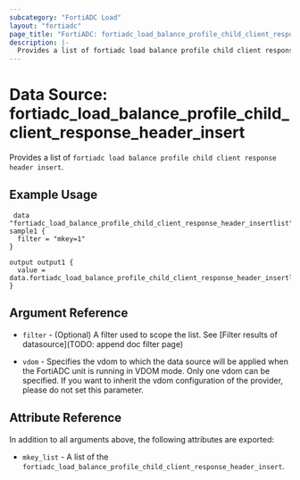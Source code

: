 ```yaml
---
subcategory: "FortiADC Load"
layout: "fortiadc"
page_title: "FortiADC: fortiadc_load_balance_profile_child_client_response_header_insert"
description: |-
  Provides a list of fortiadc load balance profile child client response header insert
---
```


# Data Source: fortiadc_load_balance_profile_child_client_response_header_insert
Provides a list of `fortiadc load balance profile child client response header insert`.

## Example Usage

```hcl
 data "fortiadc_load_balance_profile_child_client_response_header_insertlist" sample1 {
  filter = "mkey=1"
}

output output1 {
  value = data.fortiadc_load_balance_profile_child_client_response_header_insertlist.sample1.mkey_list
}
```

## Argument Reference

* `filter` - (Optional) A filter used to scope the list. See [Filter results of datasource](TODO: append doc filter page)

* `vdom` - Specifies the vdom to which the data source will be applied when the FortiADC unit is running in VDOM mode. Only one vdom can be specified. If you want to inherit the vdom configuration of the provider, please do not set this parameter.

## Attribute Reference

In addition to all arguments above, the following attributes are exported:

* `mkey_list` -  A list of the `fortiadc_load_balance_profile_child_client_response_header_insert`.
